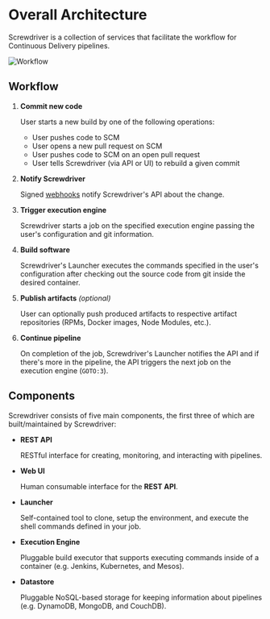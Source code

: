 # Overall Architecture

Screwdriver is a collection of services that facilitate the workflow for
Continuous Delivery pipelines.

![Workflow](assets/workflow.png)

## Workflow

1. **Commit new code**

    User starts a new build by one of the following operations:

    - User pushes code to SCM
    - User opens a new pull request on SCM
    - User pushes code to SCM on an open pull request
    - User tells Screwdriver (via API or UI) to rebuild a given commit

2. **Notify Screwdriver**

    Signed [webhooks](https://developer.github.com/webhooks/) notify
    Screwdriver's API about the change.

3. **Trigger execution engine**

    Screwdriver starts a job on the specified execution engine passing the
    user's configuration and git information.

4. **Build software**

    Screwdriver's Launcher executes the commands specified in the user's
    configuration after checking out the source code from git inside the
    desired container.

5. **Publish artifacts** _(optional)_

    User can optionally push produced artifacts to respective artifact
    repositories (RPMs, Docker images, Node Modules, etc.).

6. **Continue pipeline**

    On completion of the job, Screwdriver's Launcher notifies the API and
    if there's more in the pipeline, the API triggers the next job on the
    execution engine (`GOTO:3`).

## Components

Screwdriver consists of five main components, the first three of which are
built/maintained by Screwdriver:

 - **REST API**

    RESTful interface for creating, monitoring, and interacting with pipelines.

 - **Web UI**

    Human consumable interface for the **REST API**.

 - **Launcher**

    Self-contained tool to clone, setup the environment, and execute the
    shell commands defined in your job.

 - **Execution Engine**

    Pluggable build executor that supports executing commands inside of a
    container (e.g. Jenkins, Kubernetes, and Mesos).

 - **Datastore**

    Pluggable NoSQL-based storage for keeping information about pipelines
    (e.g. DynamoDB, MongoDB, and CouchDB).
